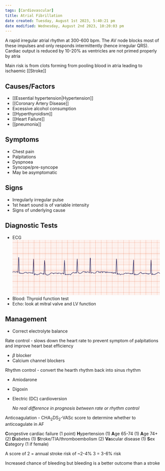 ```yaml
---
tags: [Cardiovascular]
title: Atrial Fibrillation
date created: Tuesday, August 1st 2023, 5:40:21 pm
date modified: Wednesday, August 2nd 2023, 10:20:03 pm
---
```


A rapid irregular atrial rhythm at 300-600 bpm. The AV node blocks most of these impulses and only responds intermittently (hence irregular QRS). Cardiac output is reduced by 10-20% as ventricles are not primed properly by atria

Main risk is from clots forming from pooling blood in atria leading to ischaemic [[Stroke]]

## Causes/Factors

- [[Essential hypertension|Hypertension]]
- [[Coronary Artery Disease]]
- Excessive alcohol consumption
- [[Hyperthyroidism]]
- [[Heart Failure]]
- [[pneumonia]]

## Symptoms

- Chest pain
- Palpitations
- Dyspnoea
- Syncope/pre-syncope
- May be asymptomatic

## Signs

- Irregularly irregular pulse
- 1st heart sound is of variable intensity
- Signs of underlying cause

## Diagnostic Tests

- ECG
  ![|575](z_attachments/575-2.png)
- Blood: Thyroid function test
- Echo: look at mitral valve and LV function

## Management

- Correct electrolyte balance

Rate control - slows down the heart rate to prevent symptom of palpitations and improve heart beat efficiency

- $\beta$ blocker
- Calcium channel blockers

Rhythm control - convert the hearth rhythm back into sinus rhythm

- Amiodarone
- Digoxin
- Electric (DC) cardioversion

  _No real difference in prognosis between rate or rhythm control_

Anticoagulation - CHA$_2$DS$_2$-VASc score to determine whether to anticoagulate in AF

**C**ongestive cardiac failure (1 point)
**H**ypertension (1)
**A**ge 65-74 (1)
**A**ge 74+ (2)
**D**iabetes (1)
**S**troke/TIA/thromboembolism (2)
**Va**scular disease (1)
**S**ex **C**ategory (1 if female)

A score of 2 = annual stroke risk of ~2-4%
3 = 3-6% risk

Increased chance of bleeding but bleeding is a better outcome than a stroke